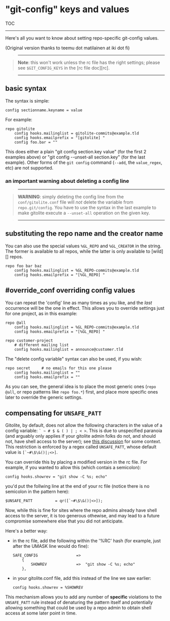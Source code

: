 # "git-config" keys and values

TOC

----

Here's all you want to know about setting repo-specific git-config values.

(Original version thanks to teemu dot matilainen at iki dot fi)

>   ----

>   **Note**: this won't work unless the rc file has the right settings;
>   please see `$GIT_CONFIG_KEYS` in the [rc file doc][rc].

>   ----

## basic syntax

The syntax is simple:

    config sectionname.keyname = value

For example:

    repo gitolite
        config hooks.mailinglist = gitolite-commits@example.tld
        config hooks.emailprefix = "[gitolite] "
        config foo.bar = ""

This does either a plain "git config section.key value" (for the first 2
examples above) or "git config --unset-all section.key" (for the last
example).  Other forms of the `git config` command (`--add`, the
`value_regex`, etc) are not supported.

### an important warning about **deleting** a config line

>   ----

>   **WARNING**: simply deleting the config line from the `conf/gitolite.conf`
>   file will *not* delete the variable from `repo.git/config`.  You have to
>   use the syntax in the last example to make gitolite execute a
>   `--unset-all` operation on the given key.

>   ----

## substituting the repo name and the creator name

You can also use the special values `%GL_REPO` and `%GL_CREATOR` in the
string.  The former is available to all repos, while the latter is only
available to [wild][] repos.

    repo foo bar baz
        config hooks.mailinglist = %GL_REPO-commits@example.tld
        config hooks.emailprefix = "[%GL_REPO] "

## #override_conf overriding config values

You can repeat the 'config' line as many times as you like, and the *last*
occurrence will be the one in effect.  This allows you to override settings
just for one project, as in this example:

    repo @all
        config hooks.mailinglist = %GL_REPO-commits@example.tld
        config hooks.emailprefix = "[%GL_REPO] "

    repo customer-project
        # different mailing list
        config hooks.mailinglist = announce@customer.tld

The "delete config variable" syntax can also be used, if you wish:

    repo secret     # no emails for this one please
        config hooks.mailinglist = ""
        config hooks.emailprefix = ""

As you can see, the general idea is to place the most generic ones (`repo
@all`, or repo patterns like `repo foo.*`) first, and place more specific ones
later to override the generic settings.

## compensating for `UNSAFE_PATT`

Gitolite, by default, does not allow the following characters in the value of
a config variable: `` ` ~ # $ & ( ) | ; < > ``.  This is due to unspecified
paranoia (and arguably only applies if your gitolite admin folks do not, and
should not, have shell access to the server); see [this discussion][ud] for
some context.  This restriction is enforced by a regex called `UNSAFE_PATT`,
whose default value is ``[`~#\$\&()|;<>]``.

[ud]: https://groups.google.com/d/topic/gitolite/9WNsA-Axmg4/discussion

You can override this by placing a modified version in the rc file.  For
example, if you wanted to allow this (which contais a semicolon):

    config hooks.showrev = "git show -C %s; echo"

you'd put the follwing line at the end of your rc file (notice there is no
semicolon in the pattern here):

    $UNSAFE_PATT          = qr([`~#\$\&()|<>]);

Now, while this is fine for sites where the repo admins already have shell
access to the server, it is too generous othewise, and may lead to a future
compromise somewhere else that you did not anticipate.

Here's a better way:

  * in the rc file, add the following within the '%RC' hash (for example, just
    after the UMASK line would do fine):

        SAFE_CONFIG                 =>
            {
                SHOWREV             =>  "git show -C %s; echo"
            },

  * in your gitolite.conf file, add this instead of the line we saw earlier:

        config hooks.showrev = %SHOWREV

This mechanism allows you to add any number of **specific** violations to the
`UNSAFE_PATT` rule instead of denaturing the pattern itself and potentially
allowing something that could be used by a repo admin to obtain shell access
at some later point in time.
